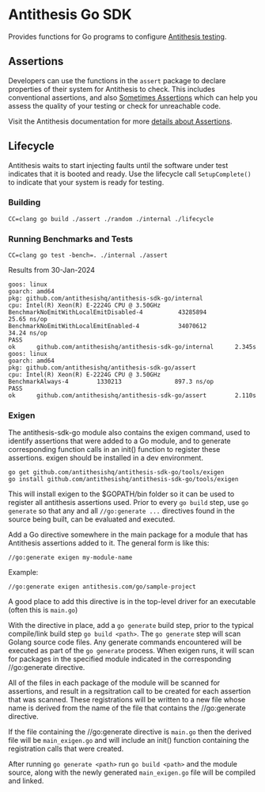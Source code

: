 
# Antithesis Go SDK

Provides functions for Go programs to configure [Antithesis testing](https://antithesis.com).

## Assertions
Developers can use the functions in the `assert` package to declare properties
of their system for Antithesis to check. This includes conventional assertions,
and also [Sometimes Assertions](https://antithesis.com/docs/best_practices/sometimes_assertions.html)
which can help you assess the quality of your testing or check for unreachable
code.

Visit the Antithesis documentation for more [details about Assertions](https://antithesis.com/docs/using_antithesis/properties.html).

## Lifecycle
Antithesis waits to start injecting faults until the software under test indicates
that it is booted and ready. Use the lifecycle call `SetupComplete()` to indicate
that your system is ready for testing.

### Building

```
CC=clang go build ./assert ./random ./internal ./lifecycle 
```

### Running Benchmarks and Tests

```
CC=clang go test -bench=. ./internal ./assert
```

Results from 30-Jan-2024

```
goos: linux
goarch: amd64
pkg: github.com/antithesishq/antithesis-sdk-go/internal
cpu: Intel(R) Xeon(R) E-2224G CPU @ 3.50GHz
BenchmarkNoEmitWithLocalEmitDisabled-4          43285894                25.65 ns/op
BenchmarkNoEmitWithLocalEmitEnabled-4           34070612                34.24 ns/op
PASS
ok      github.com/antithesishq/antithesis-sdk-go/internal      2.345s
goos: linux
goarch: amd64
pkg: github.com/antithesishq/antithesis-sdk-go/assert
cpu: Intel(R) Xeon(R) E-2224G CPU @ 3.50GHz
BenchmarkAlways-4        1330213               897.3 ns/op
PASS
ok      github.com/antithesishq/antithesis-sdk-go/assert        2.110s
```


### Exigen
The antithesis-sdk-go module also contains the exigen command, used to 
identify assertions that were added to a Go module, and to generate
corresponding function calls in an init() function to register these
assertions.  exigen should be installed in a dev environment.  

```
go get github.com/antithesishq/antithesis-sdk-go/tools/exigen
go install github.com/antithesishq/antithesis-sdk-go/tools/exigen
```

This will install exigen to the $GOPATH/bin folder so it can be used
to register all antithesis assertions used.  Prior to every `go build` step,
use `go generate` so that any and all `//go:generate ...` directives found in
the source being built, can be evaluated and executed.


Add a Go directive somewhere in the main package for
a module that has Antithesis assertions added to it.  The
general form is like this:

`//go:generate exigen my-module-name`

Example:

`//go:generate exigen antithesis.com/go/sample-project`

A good place to add this directive is in the top-level
driver for an executable (often this is `main.go`)

With the directive in place, add a `go generate` build step, prior to 
the typical compile/link build step `go build <path>`.  The `go generate`
step will scan Golang source code files.  Any generate commands 
encountered will be executed as part of the `go generate`
process.  When exigen runs, it will scan for packages in the specified
module indicated in the corresponding //go:generate directive.  

All of the files in each package of the module will be scanned for 
assertions, and result in a regsitration call to be created
for each assertion that was scanned.  These registrations 
will be written to a new file whose name is derived from the name of the file that
contains the //go:generate directive.  

If the file containing the //go:generate directive is `main.go`  then the 
derived file will be `main_exigen.go` and will include an init() function 
containing the registration calls that were created.

After running `go generate <path>` run `go build <path>` and the
module source, along with the newly generated `main_exigen.go` file
will be compiled and linked.
